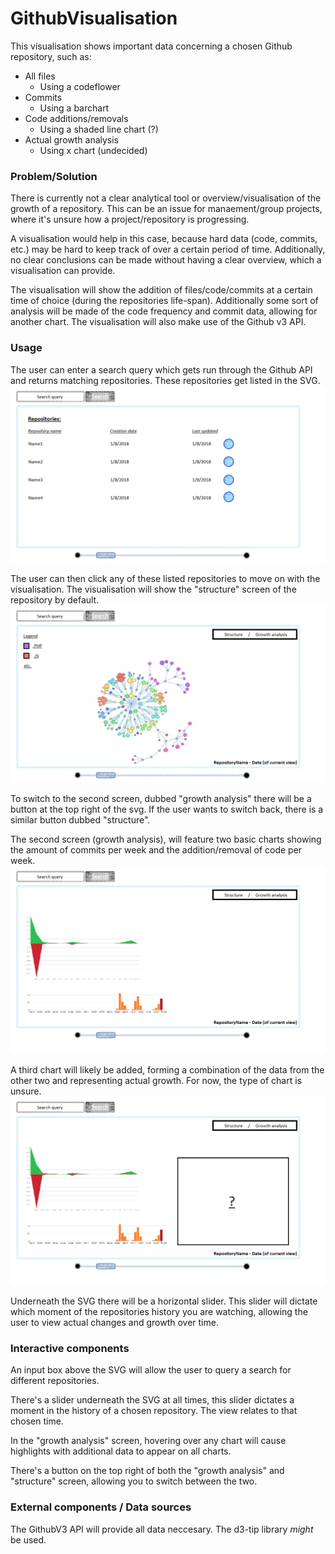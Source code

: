 # GithubVisualisation

This visualisation shows important data concerning a chosen Github repository, such as:
* All files
  * Using a codeflower
* Commits
  * Using a barchart
* Code additions/removals
  * Using a shaded line chart (?)
* Actual growth analysis
  * Using x chart (undecided)

### Problem/Solution

There is currently not a clear analytical tool or overview/visualisation of the growth of a repository.
This can be an issue for manaement/group projects, where it's unsure how a project/repository is progressing.

A visualisation would help in this case, because hard data (code, commits, etc.) may be hard to keep track of over a certain period of time. 
Additionally, no clear conclusions can be made without having a clear overview, which a visualisation can provide.

The visualisation will show the addition of files/code/commits at a certain time of choice (during the repositories life-span).
Additionally some sort of analysis will be made of the code frequency and commit data, allowing for another chart.
The visualisation will also make use of the Github v3 API.

### Usage

The user can enter a search query which gets run through the Github API and returns matching repositories.
These repositories get listed in the SVG. 
![search results](https://github.com/LunarLite/GithubVisualisation/blob/master/Sketches/Screen_search_result.png?raw=true)

The user can then click any of these listed repositories to move on with the visualisation.
The visualisation will show the "structure" screen of the repository by default. 
![structure](https://github.com/LunarLite/GithubVisualisation/blob/master/Sketches/Screen_structure.png?raw=true)

To switch to the second screen, dubbed "growth analysis" there will be a button at the top right of the svg.
If the user wants to switch back, there is a similar button dubbed "structure".

The second screen (growth analysis), will feature two basic charts showing the amount of commits per week and the addition/removal of code per week.
![growth analysis](https://github.com/LunarLite/GithubVisualisation/blob/master/Sketches/Screen_growth_analysis.png?raw=true)

A third chart will likely be added, forming a combination of the data from the other two and representing actual growth.
For now, the type of chart is unsure.
![growth analysis addition](https://github.com/LunarLite/GithubVisualisation/blob/master/Sketches/Screen_growth_analysis_addition.png?raw=true)

Underneath the SVG there will be a horizontal slider. This slider will dictate which moment of the repositories history you are watching,
allowing the user to view actual changes and growth over time.

### Interactive components

An input box above the SVG will allow the user to query a search for different repositories.

There's a slider underneath the SVG at all times, this slider dictates a moment in the history of a chosen repository.
The view relates to that chosen time.

In the "growth analysis" screen, hovering over any chart will cause highlights with additional data to appear on all charts.

There's a button on the top right of both the "growth analysis" and "structure" screen, allowing you to switch between the two.

### External components / Data sources

The GithubV3 API will provide all data neccesary.
The d3-tip library *might* be used.


